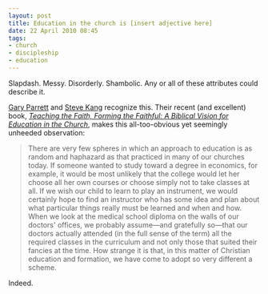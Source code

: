 ```yaml
---
layout: post
title: Education in the church is [insert adjective here]
date: 22 April 2010 08:45
tags:
- church
- discipleship
- education
---
```

<p>Slapdash. Messy. Disorderly. Shambolic. Any or all of these attributes could describe it.</p>
<p><a href="http://www.gcts.edu/prospective_students/gary_parrett">Gary Parrett</a> and <a href="http://www.gcts.edu/prospective_students/s_steve_kang">Steve Kang</a> recognize this. Their recent (and excellent) book, <a href="http://www.amazon.com/Teaching-Faith-Forming-Faithful-Education/dp/0830825878"><em>Teaching the Faith, Forming the Faithful: A Biblical Vision for Education in the Church</em></a>, makes this all-too-obvious yet seemingly unheeded observation:</p>
<blockquote>
There are very few spheres in which an approach to education is as random and haphazard as that practiced in many of our churches today. If someone wanted to study toward a degree in economics, for example, it would be most unlikely that the college would let her choose all her own courses or choose simply not to take classes at all. If we wish our child to learn to play an instrument, we would certainly hope to find an instructor who has some idea and plan about what particular things really must be learned and when and how. When we look at the medical school diploma on the walls of our doctors' offices, we probably assume&mdash;and gratefully so&mdash;that our doctors actually attended (in the full sense of the term) all the required classes in the curriculum and not only those that suited their fancies at the time. How strange it is that, in this matter of Christian education and formation, we have come to adopt so very different a scheme.
</blockquote>

Indeed.
